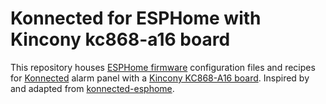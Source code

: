 # Konnected for ESPHome with Kincony kc868-a16 board
This repository houses [ESPHome firmware](https://esphome.io) configuration files and recipes for [Konnected](https://konnected.io) alarm panel with a [Kincony KC868-A16 board](https://www.kincony.com/arduino-esp32-16-channel-relay-module-2.html). Inspired by and adapted from [konnected-esphome](https://github.com/konnected-io/konnected-esphome/alarm-panel-pro-esp32-local-alarm.yaml).